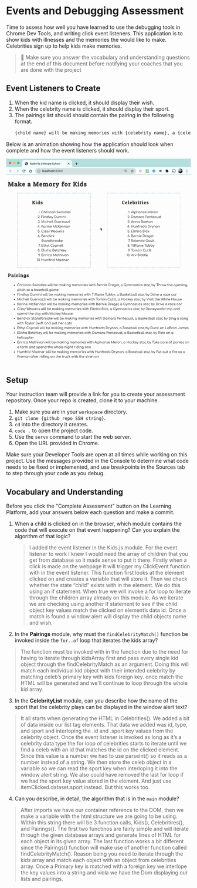 # Events and Debugging Assessment

Time to assess how well you have learned to use the debugging tools in Chrome Dev Tools, and writing click event listeners. This application is to show kids with illnesses and the memories the would like to make. Celebrities sign up to help kids make memories.

> 🧨 Make sure you answer the vocabulary and understanding questions at the end of this document before notifying your coaches that you are done with the project

## Event Listeners to Create

1. When the kid name is clicked, it should display their wish.
1. When the celebrity name is clicked, it should display their sport.
1. The pairings list should should contain the pairing in the following format.
    ```html
    {child name} will be making memories with {celebrity name}, a {celebrity sport} star, by {child wish}
    ```

Below is an animation showing how the application should look when complete and how the event listeners should work.

<img src="./images/debugging-events-assessment.gif" width="700px">

## Setup

Your instruction team will provide a link for you to create your assessment repository. Once your repo is created, clone it to your machine.

1. Make sure you are in your `workspace` directory.
1. `git clone {github repo SSH string}`.
1. `cd` into the directory it creates.
1. `code .` to open the project code.
1. Use the `serve` command to start the web server.
1. Open the URL provided in Chrome.

Make sure your Developer Tools are open at all times while working on this project. Use the messages provided in the Console to determine what code needs to be fixed or implemented, and use breakpoints in the Sources tab to step through your code as you debug.

## Vocabulary and Understanding

Before you click the "Complete Assessment" button on the Learning Platform, add your answers below each question and make a commit.

1. When a child is clicked on in the browser, which module contains the code that will execute on that event happening? Can you explain the algorithm of that logic?

   > I added the event listener in the Kids.js module. For the event listener to work I knew I would need the array of children that you get from database so it made sense to put it there. Firstly when a click is made on the webpage it will trigger my ClickEvent function with in the event listener. This function first looks at the element clicked on and creates a variable that will store it. Then we check whether the state “child” exists with in the element. We do this using an if statement. When true we will invoke a for loop to iterate through the children array already on this module. As we iterate we are checking using another if statement to see if the child object key values match the clicked on element’s data id. Once a match is found a window alert will display the child objects name and wish.
   

2. In the **Pairings** module, why must the `findCelebrityMatch()` function be invoked inside the `for..of` loop that iterates the kids array?

> The function must be invoked with in the function due to the need for having to iterate through kidsArray first and  pass every single kid object through the findCelebrityMatch as an argument. Doing this will match each individual kid object with their intended celebrity by matching celeb’s primary key with kids foreign key. once match the HTML will be generated and we'll continue to loop through the whole kid array. 

3. In the **CelebrityList** module, can you describe how the name of the sport that the celebrity plays can be displayed in the window alert text?

  > It all starts when generating the HTML in Celebrities(). We added a bit of data inside our list tag elements. That data we added was id, type, and sport and interloping the .id and .sport key values from the celebrity object. Once the event listener is invoked as long as it’s a celebrity data type the for loop of celebrities starts to iterate until we find a celeb with an id that matches the id on the clicked element. Since this value is a number we had to use parseInt() so it reads as a number instead of a string. We then store the celeb object in a variable so we can read the sport key when interloping it into the window alert string.
   We also could have removed the last for loop if we had the sport key value stored in the element. And just use itemClicked.dataset.sport instead. But this works too.

4. Can you describe, in detail, the algorithm that is in the `main` module?

> After imports we have our container reference to the DOM, then we make a variable with the html structure we are going to be using. Within this string there will be 3 function calls, Kids(), Celebritires(), and Pairings(). The first two functinos are fairly simple and will iterate through the given database arrays and generate lines of HTML for each object in its given array. The last function works a bit different since the Pairings() function will make use of another function called findCelebrityMatch(). Reason being you need to iterate through the kids array and match each object with an object from celebrities array. Once a Primary key is matched with a foreign key we interlope the key values into a string and viola we have the Dom displaying our lists and pairings.

